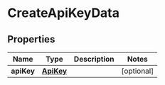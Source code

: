 
# CreateApiKeyData

## Properties

Name | Type | Description | Notes
------------ | ------------- | ------------- | -------------
**apiKey** | [**ApiKey**](ApiKey.md) |  |  [optional]



